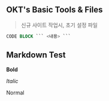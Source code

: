 ## OKT's Basic Tools & Files

> 신규 사이트 작업시, 초기 설정 파일 

```SQL
CODE BLOCK ``` <내용> ```
```


## Markdown Test 

**Bold**

*Italic*

Normal